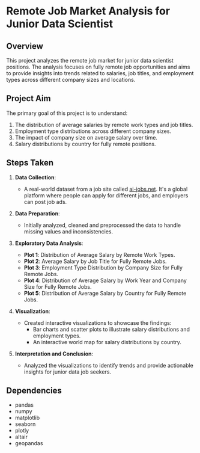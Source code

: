 # Remote Job Market Analysis for Junior Data Scientist

## Overview

This project analyzes the remote job market for junior data scientist positions. The analysis focuses on fully remote job opportunities and aims to provide insights into trends related to salaries, job titles, and employment types across different company sizes and locations.

## Project Aim

The primary goal of this project is to understand:
1. The distribution of average salaries by remote work types and job titles.
2. Employment type distributions across different company sizes.
3. The impact of company size on average salary over time.
4. Salary distributions by country for fully remote positions.

## Steps Taken

1. **Data Collection**:
   - A real-world dataset from a job site called [ai-jobs.net](https://ai-jobs.net/). It's a global platform where people can apply for different jobs, and employers can post job ads.

2. **Data Preparation**:
   - Initially analyzed, cleaned and preprocessed the data to handle missing values and inconsistencies.

3. **Exploratory Data Analysis**:
   - **Plot 1**: Distribution of Average Salary by Remote Work Types.
   - **Plot 2**: Average Salary by Job Title for Fully Remote Jobs.
   - **Plot 3**: Employment Type Distribution by Company Size for Fully Remote Jobs.
   - **Plot 4**: Distribution of Average Salary by Work Year and Company Size for Fully Remote Jobs.
   - **Plot 5**: Distribution of Average Salary by Country for Fully Remote Jobs.

4. **Visualization**:
   - Created interactive visualizations to showcase the findings:
     - Bar charts and scatter plots to illustrate salary distributions and employment types.
     - An interactive world map for salary distributions by country.

5. **Interpretation and Conclusion**:
   - Analyzed the visualizations to identify trends and provide actionable insights for junior data job seekers.


## Dependencies

- pandas
- numpy
- matplotlib
- seaborn
- plotly
- altair
- geopandas
